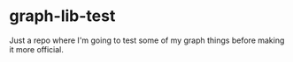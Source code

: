 # graph-lib-test

Just a repo where I'm going to test some of my graph things before making it more official.
